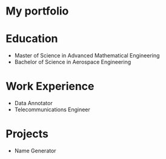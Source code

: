 # My portfolio

# **Education**
* Master of Science in Advanced Mathematical Engineering
* Bachelor of Science in Aerospace Engineering
# **Work Experience**
* Data Annotator
* Telecommunications Engineer
# **Projects**
* Name Generator
